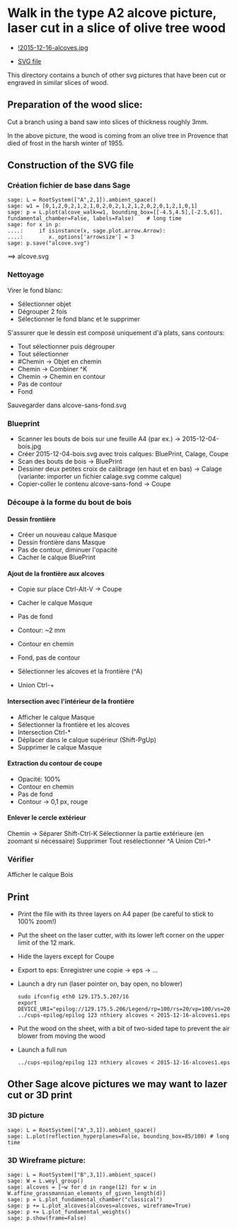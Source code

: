 # Walk in the type A2 alcove picture, laser cut in a slice of olive tree wood

- [!2015-12-16-alcoves.jpg]()

- [SVG file](2016-01-04-chat.svg)

This directory contains a bunch of other svg pictures that have been
cut or engraved in similar slices of wood.

## Preparation of the wood slice:

Cut a branch using a band saw into slices of thickness roughly 3mm.

In the above picture, the wood is coming from an olive tree in
Provence that died of frost in the harsh winter of 1955.

## Construction of the SVG file

### Création fichier de base dans Sage

    sage: L = RootSystem(["A",2,1]).ambient_space()
    sage: w1 = [0,1,2,0,2,1,2,1,0,2,0,2,1,2,1,2,0,2,0,1,2,1,0,1]
    sage: p = L.plot(alcove_walk=w1, bounding_box=[[-4.5,4.5],[-2.5,6]], fundamental_chamber=False, labels=False)    # long time
    sage: for x in p:
    ....:     if isinstance(x, sage.plot.arrow.Arrow):
    ....:        x._options['arrowsize'] = 3
    sage: p.save("alcove.svg")

==> alcove.svg

### Nettoyage

Virer le fond blanc:

- Sélectionner objet
- Dégrouper 2 fois
- Sélectionner le fond blanc et le supprimer

S'assurer que le dessin est composé uniquement d'à plats, sans contours:

- Tout sélectionner puis dégrouper
- Tout sélectionner
- #Chemin -> Objet en chemin
- Chemin -> Combiner ^K
- Chemin -> Chemin en contour
- Pas de contour
- Fond

Sauvegarder dans alcove-sans-fond.svg

### Blueprint

- Scanner les bouts de bois sur une feuille A4 (par ex.) -> 2015-12-04-bois.jpg
- Créer 2015-12-04-bois.svg avec trois calques: BluePrint, Calage, Coupe
- Scan des bouts de bois -> BluePrint
- Dessiner deux petites croix de calibrage (en haut et en bas) -> Calage
  (variante: importer un fichier calage.svg comme calque)
- Copier-coller le contenu alcove-sans-fond -> Coupe

### Découpe à la forme du bout de bois

#### Dessin frontière

- Créer un nouveau calque Masque
- Dessin frontière dans Masque
- Pas de contour, diminuer l'opacité
- Cacher le calque BluePrint

#### Ajout de la frontière aux alcoves

- Copie sur place Ctrl-Alt-V -> Coupe
- Cacher le calque Masque

- Pas de fond
- Contour: ~2 mm
- Contour en chemin
- Fond, pas de contour

- Sélectionner les alcoves et la frontière (^A)
- Union Ctrl-+

#### Intersection avec l'intérieur de la frontière

- Afficher le calque Masque
- Sélectionner la frontière et les alcoves
- Intersection Ctrl-*
- Déplacer dans le calque supérieur (Shift-PgUp)
- Supprimer le calque Masque

#### Extraction du contour de coupe

- Opacité: 100%
- Contour en chemin
- Pas de fond
- Contour -> 0,1 px, rouge

#### Enlever le cercle extérieur

Chemin -> Séparer Shift-Ctrl-K
Sélectionner la partie extérieure (en zoomant si nécessaire)
Supprimer
Tout resélectionner ^A
Union Ctrl-*

### Vérifier

Afficher le calque Bois

## Print

- Print the file with its three layers on A4 paper (be careful to stick to 100% zoom!)

- Put the sheet on the laser cutter, with its lower left corner on the
  upper limit of the 12 mark.

- Hide the layers except for Coupe

- Export to eps: Enregistrer une copie -> eps -> ...

- Launch a dry run (laser pointer on, bay open, no blower)

      sudo ifconfig eth0 129.175.5.207/16
      export DEVICE_URI="epilog://129.175.5.206/Legend/rp=100/rs=20/vp=100/vs=20/vf=500/rm=grey"
      ../cups-epilog/epilog 123 nthiery alcoves < 2015-12-16-alcoves1.eps

- Put the wood on the sheet, with a bit of two-sided tape to prevent
  the air blower from moving the wood

- Launch a full run

      ../cups-epilog/epilog 123 nthiery alcoves < 2015-12-16-alcoves1.eps

## Other Sage alcove pictures we may want to lazer cut or 3D print

### 3D picture

    sage: L = RootSystem(["A",3,1]).ambient_space()
    sage: L.plot(reflection_hyperplanes=False, bounding_box=85/100) # long time

### 3D Wireframe picture:

    sage: L = RootSystem(["B",3,1]).ambient_space()
    sage: W = L.weyl_group()
    sage: alcoves = [~w for d in range(12) for w in W.affine_grassmannian_elements_of_given_length(d)]
    sage: p = L.plot_fundamental_chamber("classical")
    sage: p += L.plot_alcoves(alcoves=alcoves, wireframe=True)
    sage: p += L.plot_fundamental_weights()
    sage: p.show(frame=False)
